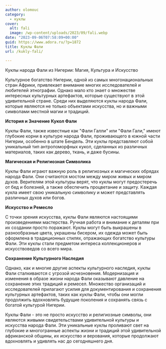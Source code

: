 ```yaml
---
author: olomouc
category:
  - куклы
cover:
  alt: fali
  image: /wp-content/uploads/2023/09/fali.webp
date: "2023-09-06T07:58:09+00:00"
guid: https://www.adora.ru/?p=1872
title: Куклы Фали
url: /kukly-fali/

---
```

Куклы народа Фали из Нигерии: Магия, Культура и Искусство

Культурное богатство Нигерии, одной из самых многонациональных стран Африки, привлекает внимание многих исследователей и любителей этнографии. Однако мало кто знает о множестве интересных культурных артефактов, которые существуют в этой удивительной стране. Среди них выделяются куклы народа Фали, которые являются не только объектами искусства, но и важными символами местной магии и традиций.

**История и Значение Кукол Фали**

Куклы Фали, также известные как "Фали Галли" или "Фали Гали," имеют глубокие корни в культуре народа Фали, проживающего в южной части Нигерии, особенно в штате Бендель. Эти куклы представляют собой уникальный тип антропоморфных кукол, сделанных из различных материалов, таких как дерево, ткань, и даже бусины.

**Магическая и Религиозная Символика**

Куклы Фали играют важную роль в религиозных и магических обрядах народа Фали. Они считаются мостом между миром живых и миром духов. Верителям этой культуры верят, что куклы могут предостеречь от бед и болезней, а также обеспечить процветание и защиту. Каждая кукла имеет свою уникальную символику и может представлять различных духов или богов.

**Искусство и Ремесло**

С точки зрения искусства, куклы Фали являются настоящими произведениями мастерства. Ручная работа и внимание к деталям при их создании просто поражают. Куклы могут быть выкрашены в разнообразные цвета, украшены бисером, их одежда может быть оформлена в традиционных стилях, отражающих богатство культуры Фали. Эти куклы стали предметом интереса коллекционеров и искусствоведов со всего мира.

**Сохранение Культурного Наследия**

Однако, как и многие другие аспекты культурного наследия, куклы Фали сталкиваются с угрозой исчезновения. Модернизация и изменения в образе жизни народа Фали оказывают давление на сохранение этих традиций и ремесел. Множество организаций и исследователей прилагают усилия для документирования и сохранения культурных артефактов, таких как куклы Фали, чтобы они могли продолжить вдохновлять будущие поколения и сохранять связь с богатой культурой Нигерии.

Куклы Фали \- это не просто искусство и религиозные символы, они являются живыми свидетельствами удивительной культуры и искусства народа Фали. Эти уникальные куклы проливают свет на глубокие и многогранные аспекты жизни и традиций этой удивительной африканской общины, их искусство и верования, которые продолжают вдохновлять и удивлять нас до сегодняшнего дня.
